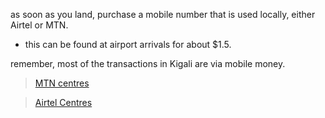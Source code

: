 as soon as you land, purchase a mobile number that is used locally, either Airtel or MTN.

- this can be found at airport arrivals for about $1.5.

remember, most of the transactions in Kigali are via mobile money.

> [MTN centres](https://rw.geoview.info/mtn_centre%252C132273655w)

> [Airtel Centres](https://www.airtel.co.rw/store_finder/airtel_shop)
